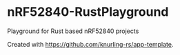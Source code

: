 # nRF52840-RustPlayground
Playground for Rust based nRF52840 projects

Created with https://github.com/knurling-rs/app-template.
